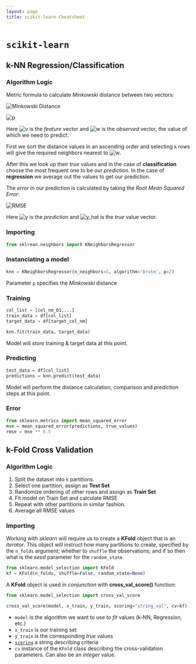 ```yaml
---
layout: page
title: scikit-learn Cheatsheet
---
```


# `scikit-learn`

## k-NN Regression/Classification

### Algorithm Logic

Metric formula to calculate *Minkowski* distance between two vectors:

![Minkowski Distance](http://mathurl.com/y9pf8jfx.png)

![p](http://mathurl.com/yarbmsz7.png)

Here ![v](http://mathurl.com/ycbonerc.png) is the *feature* vector and ![w](http://mathurl.com/y95tt8hq.png) is the *observed* vector, the value of which we need to predict.

First we sort the distance values in an ascending order and selecting `k` rows will give the required neighbors nearest to ![w](http://mathurl.com/y95tt8hq.png).

After this we look up their *true* values and in the case of **classification** choose the most frequent one to be our *prediction*. In the case of **regression** we average out the values to get our prediction.

The *error* in our prediction is calculated by taking the *Root Mean Squared Error*:

![RMSE](http://mathurl.com/yahmv4dq.png)

Here ![y](http://mathurl.com/y7lsqj4z.png) is the *prediction* and ![y_hat](http://mathurl.com/y83r6xxf.png) is the *true* value vector.

### Importing
```python
from sklrean.neighbors import KNeighborsRegressor
```

### Instanciating a model
```python
knn = KNeighborsRegressor(n_neighbors=5, algorithm='brute', p=2)
```
Parameter `p` specifies the *Minkowski* distance

### Training
```python
col_list = [col_nm_01,...]
train_data = df[col_list]
target_data = df[target_col_nm]

knn.fit(train_data, target_data)
```
Model will *store* training & target data at this point.

### Predicting
```python
test_data = df[col_list]
predictions = knn.predict(test_data)
```
Model will perform the distance calculation,  comparison and *prediction* steps at this point.

### Error
```python
from sklearn.metrics import mean_squared_error
mse = mean_squared_error(predictions, true_values)
rmse = mse ** 0.5
```

## k-Fold Cross Validation

### Algorithm Logic

1. Split the dataset into `k` partitions.
2. Select one partition, assign as **Test Set**
3. Randomize ordering of other rows and assign as **Train Set**
4. Fit model on Train Set and calculate RMSE
5. Repeat with other partitions in similar fashion.
6. Average all RMSE values

### Importing
Working with *sklearn* will require us to create a **KFold** object that is an *iterator*. This object will instruct how many partitions to create, specified by the `n_folds` argument; whether to `shuffle` the observations; and if so then what is the *seed* parameter for the `random_state`.
```python
from sklearn.model_selection import KFold
kf = KFold(n_folds, shuffle=False, random_state=None)
```

A **KFold** object is used in *conjunction* with **cross_val_score()** function:
```python
from sklearn.model_selection import cross_val_score

cross_val_score(model, x_train, y_train, scoring="string_val", cv=kf)
```
* `model` is the algorithm we want to use to *fit* values (k-NN, Regression, etc.)
* `x_train` is our training set
* `y_train` is the corresponding *true* values
* [`scoring`](http://scikit-learn.org/stable/modules/model_evaluation.html#common-cases-predefined-values) a string describing criteria
* `cv` instance of the `KFold` class describing the cross-validation parameters. Can also be an *integer* value.
